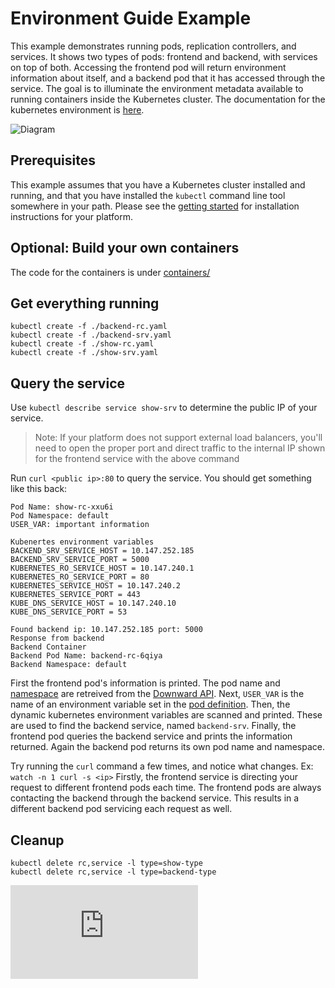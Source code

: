 Environment Guide Example
=========================
This example demonstrates running pods, replication controllers, and
services. It shows two types of pods: frontend and backend, with
services on top of both. Accessing the frontend pod will return
environment information about itself, and a backend pod that it has
accessed through the service. The goal is to illuminate the
environment metadata available to running containers inside the
Kubernetes cluster. The documentation for the kubernetes environment
is [here](http://releases.k8s.io/HEAD/examples/environment-guide//docs/container-environment.md).

![Diagram](http://releases.k8s.io/HEAD/examples/environment-guide/diagram.png)

Prerequisites
-------------
This example assumes that you have a Kubernetes cluster installed and
running, and that you have installed the `kubectl` command line tool
somewhere in your path.  Please see the [getting
started](/docs/getting-started-guides) for installation instructions
for your platform.

Optional: Build your own containers
-----------------------------------
The code for the containers is under
[containers/](http://releases.k8s.io/HEAD/examples/environment-guide/containers)

Get everything running
----------------------

    kubectl create -f ./backend-rc.yaml
    kubectl create -f ./backend-srv.yaml
    kubectl create -f ./show-rc.yaml
    kubectl create -f ./show-srv.yaml

Query the service
-----------------
Use `kubectl describe service show-srv` to determine the public IP of
your service.

> Note: If your platform does not support external load balancers,
  you'll need to open the proper port and direct traffic to the
  internal IP shown for the frontend service with the above command

Run `curl <public ip>:80` to query the service. You should get
something like this back:

```
Pod Name: show-rc-xxu6i
Pod Namespace: default
USER_VAR: important information

Kubenertes environment variables
BACKEND_SRV_SERVICE_HOST = 10.147.252.185
BACKEND_SRV_SERVICE_PORT = 5000
KUBERNETES_RO_SERVICE_HOST = 10.147.240.1
KUBERNETES_RO_SERVICE_PORT = 80
KUBERNETES_SERVICE_HOST = 10.147.240.2
KUBERNETES_SERVICE_PORT = 443
KUBE_DNS_SERVICE_HOST = 10.147.240.10
KUBE_DNS_SERVICE_PORT = 53

Found backend ip: 10.147.252.185 port: 5000
Response from backend
Backend Container
Backend Pod Name: backend-rc-6qiya
Backend Namespace: default
```

First the frontend pod's information is printed. The pod name and
[namespace](http://releases.k8s.io/HEAD/examples/environment-guide//docs/design/namespaces.md) are retreived from the
[Downward API](http://releases.k8s.io/HEAD/examples/environment-guide//docs/downward_api.md). Next, `USER_VAR` is the name of
an environment variable set in the [pod
definition](show-rc.yaml). Then, the dynamic kubernetes environment
variables are scanned and printed. These are used to find the backend
service, named `backend-srv`. Finally, the frontend pod queries the
backend service and prints the information returned. Again the backend
pod returns its own pod name and namespace.

Try running the `curl` command a few times, and notice what
changes. Ex: `watch -n 1 curl -s <ip>` Firstly, the frontend service
is directing your request to different frontend pods each time. The
frontend pods are always contacting the backend through the backend
service. This results in a different backend pod servicing each
request as well.

Cleanup
-------
    kubectl delete rc,service -l type=show-type
    kubectl delete rc,service -l type=backend-type


[![Analytics](https://kubernetes-site.appspot.com/UA-36037335-10/GitHub/examples/environment-guide/README.md?pixel)]()

